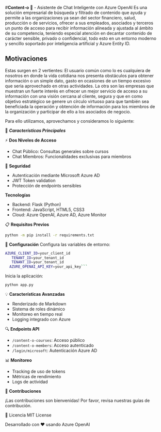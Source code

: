 #**Content-o** 🤖 - Asistente de Chat Inteligente con Azure OpenAI
Es una solución empresarial de búsqueda y filtrado de contenido que ayuda y permite a las organizaciones ya sean del sector financiero, salud, producción o de servicios, ofrecer a sus empleados, asociados y terceros un punto de acceso para recibir información alineada y ajustada al ámbito de su competencia, teniendo especial atención en decantar contenido de carácter sensible, privado o confidencial, todo esto en un entorno moderno y sencillo soportado por inteligencia artificial y Azure Entity ID.

## Motivaciones

Estas surgen en 2 vertientes: El usuario común como lo es cualquiera de nosotros en donde la vida cotidiana nos presenta obstáculos para obtener información o un simple dato, gasto en ocasiones de un tiempo excesivo que seria aprovechado en otras actividades. La otra son las empresas que muestran un fuerte interés en ofrecer un mejor servicio de acceso a su información con una visión cercana al cliente, segura y que en como objetivo estratégico se genere un círculo virtuoso para que también sea beneficiada la operación y obtención de información para los miembros de la organización y participar de ello a los asociados de negocio.

Para ello utilizamos, aprovechamos y consideramos lo siguiente:

🌟 ***Características Principales***

⚡ **Dos Niveles de Acceso**

- Chat Público: Consultas generales sobre cursos
- Chat Miembros: Funcionalidades exclusivas para miembros



🔐 **Seguridad**

- Autenticación mediante Microsoft Azure AD
- JWT Token validation
- Protección de endpoints sensibles



**Tecnologías**

- Backend: Flask (Python)
- Frontend: JavaScript, HTML5, CSS3
- Cloud: Azure OpenAI, Azure AD, Azure Monitor

📋 **Requisitos Previos**
```bash
python -m pip install -r requirements.txt
```


🚀 **Configuración**
Configura las variables de entorno:
```bash
AZURE_CLIENT_ID=your_client_id
   TENANT_ID=your_tenant_id
   TENANT_ID=your_tenant_id
  AZURE_OPENAI_API_KEY=your_api_key```
```

Inicia la aplicación:
```bash
python app.py
```


💡 **Características Avanzadas**

- Renderizado de Markdown
- Sistema de roles dinámico
- Monitoreo en tiempo real
- Logging integrado con Azure



🔍 **Endpoints API**

- ```/content-o-courses```: Acceso público
- ```/content-o-members```: Acceso autenticado
- ```/login/microsoft```: Autenticación Azure AD
 


📊 **Monitoreo**

- Tracking de uso de tokens
- Métricas de rendimiento
- Logs de actividad



🤝 **Contribuciones**

¡Las contribuciones son bienvenidas! Por favor, revisa nuestras guías de contribución.

📝 Licencia
MIT License

Desarrollado con ❤️ usando Azure OpenAI
